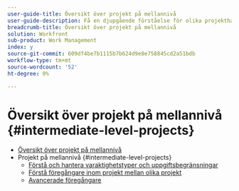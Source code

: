 ```yaml
---
user-guide-title: Översikt över projekt på mellannivå
user-guide-description: Få en djupgående förståelse för olika projekthanteringsverktyg i Workfront, tillsammans med några proffstips och metodtips.
breadcrumb-title: Översikt över projekt på mellannivå
solution: Workfront
sub-product: Work Management
index: y
source-git-commit: 609df4be7b1115b7b624d9e8e758845cd2a51bdb
workflow-type: tm+mt
source-wordcount: '52'
ht-degree: 0%

---
```




# Översikt över projekt på mellannivå {#intermediate-level-projects}

+ [Översikt över projekt på mellannivå](overview.md)
+ Projekt på mellannivå {#intermediate-level-projects}
   + [Förstå och hantera varaktighetstyper och uppgiftsbegränsningar](understand-and-manage-duration-types-and-task-constraints.md)
   + [Förstå föregångare inom projekt mellan olika projekt](understand-cross-project-predecessors.md)
   + [Avancerade föregångare](advanced-predecessors.md)

